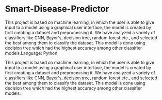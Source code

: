 # Smart-Disease-Predictor


This project is based on machine learning, in which the user is able to give input to a model using a graphical user interface, the model is created by first creating a dataset and preprocessing it. We have analyzed a variety of classifiers like CNN, Bayer's, decision tree, random forest etc., and selected the best among them to classify the dataset. This model is done using decision tree which had the highest accuracy among other classifier models.Language: Python

This project is based on machine learning, in which the user is able to give input to a model using a graphical user interface, the model is created by first creating a dataset and preprocessing it. We have analyzed a variety of classifiers like CNN, Bayer's, decision tree, random forest etc., and selected the best among them to classify the dataset. This model is done using decision tree which had the highest accuracy among other classifier models.

